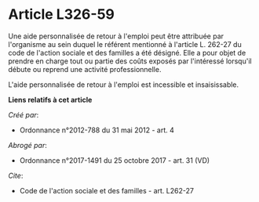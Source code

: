 # Article L326-59

Une aide personnalisée de retour à l'emploi peut être attribuée par l'organisme au sein duquel le référent mentionné à
l'article L. 262-27 du code de l'action sociale et des familles a été désigné. Elle a pour objet de prendre en charge tout ou
partie des coûts exposés par l'intéressé lorsqu'il débute ou reprend une activité professionnelle. 

L'aide personnalisée de retour à l'emploi est incessible et insaisissable.

**Liens relatifs à cet article**

_Créé par_:

  - Ordonnance n°2012-788 du 31 mai 2012 - art. 4

_Abrogé par_:

  - Ordonnance n°2017-1491 du 25 octobre 2017 - art. 31 (VD)

_Cite_:

  - Code de l'action sociale et des familles - art. L262-27
